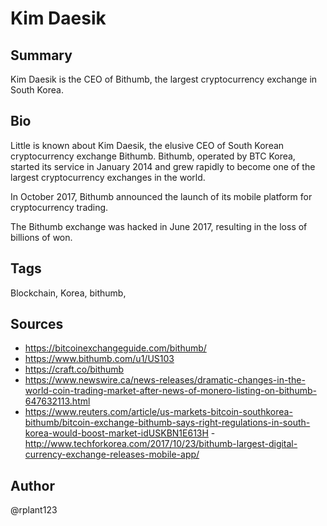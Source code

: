 # Kim Daesik

## Summary
Kim Daesik is the CEO of Bithumb, the largest cryptocurrency exchange in South Korea. 

## Bio
Little is known about Kim Daesik, the elusive CEO of South Korean cryptocurrency exchange Bithumb. Bithumb, operated by BTC Korea, started its service in January 2014 and grew rapidly to become one of the largest cryptocurrency exchanges in the world. 

In October 2017, Bithumb announced the launch of its mobile platform for cryptocurrency trading.

The Bithumb exchange was hacked in June 2017, resulting in the loss of billions of won. 

## Tags
Blockchain, Korea, bithumb,

## Sources
- https://bitcoinexchangeguide.com/bithumb/
- https://www.bithumb.com/u1/US103
- https://craft.co/bithumb
- https://www.newswire.ca/news-releases/dramatic-changes-in-the-world-coin-trading-market-after-news-of-monero-listing-on-bithumb-647632113.html
- https://www.reuters.com/article/us-markets-bitcoin-southkorea-bithumb/bitcoin-exchange-bithumb-says-right-regulations-in-south-korea-would-boost-market-idUSKBN1E613H
-http://www.techforkorea.com/2017/10/23/bithumb-largest-digital-currency-exchange-releases-mobile-app/

## Author
@rplant123
